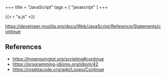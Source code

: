 +++
title = "JavaScript"
tags = [ "javascript" ]
+++

{{< r "a.js" >}}

<https://developer.mozilla.org/docs/Web/JavaScript/Reference/Statements/continue>

## References

- <https://hyperpolyglot.org/scripting#continue>
- <https://programming-idioms.org/idiom/42>
- <https://rosettacode.org/wiki/Loops/Continue>
